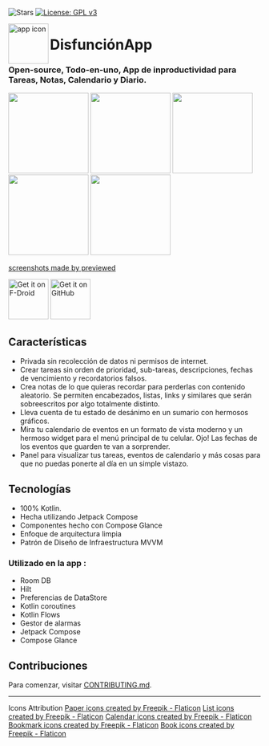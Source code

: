 ![Stars](https://img.shields.io/github/stars/mhss1/mybrain?style=social)
[![License: GPL v3](https://img.shields.io/badge/License-GPLv3-blue.svg)](https://www.gnu.org/licenses/gpl-3.0)

<img align="left" width="80" height="80" src="https://github.com/magush27/DisfunctionApp/assets/19736405/a3d60cd8-a0a7-4cb0-a705-9b7a71313417" alt="app icon">

# DisfunciónApp
  
  
### Open-source, Todo-en-uno, App de inproductividad para Tareas, Notas, Calendario y Diario.

<div align="left">
<img src = "https://user-images.githubusercontent.com/58703865/169859205-54c0b8f3-7423-4c2a-9a9b-9e43861814c0.png" width ="160" />
<img src = "https://user-images.githubusercontent.com/58703865/169859229-04fbad81-80f8-4b47-8d8a-0242a16a1f8b.png" width ="160" />
<img src = "https://user-images.githubusercontent.com/58703865/169859305-7127fcf4-12fe-4f52-a605-c8b4c77917df.png" width ="160" />
<img src = "https://user-images.githubusercontent.com/58703865/169859328-1abddd5a-d88c-4877-9078-9e12e311c465.png" width ="160" />
<img src = "https://user-images.githubusercontent.com/58703865/169859351-5608acc9-b99e-41c4-8048-6d036e8c189b.png" width ="160" />
</div>

[screenshots made by previewed](https://previewed.app/template/00CBF3F6)

[<img src="https://fdroid.gitlab.io/artwork/badge/get-it-on.png"
    alt="Get it on F-Droid"
    height="80">](https://f-droid.org/packages/com.mhss.app.mybrain)
[<img src="https://camo.githubusercontent.com/70bffd8873ab81e1bb0bccc44e488c3a989e3bd5/68747470733a2f2f692e6962622e636f2f71306d6463345a2f6765742d69742d6f6e2d6769746875622e706e67"
     alt="Get it on GitHub"
     height="80">](https://github.com/mhss1/MyBrain/releases/latest)
      
## Características
- Privada sin recolección de datos ni permisos de internet.
- Crear tareas sin orden de prioridad, sub-tareas, descripciones, fechas de vencimiento y recordatorios falsos.
- Crea notas de lo que quieras recordar para perderlas con contenido aleatorio. Se permiten encabezados, listas, links y similares que serán sobreescritos por algo totalmente distinto.
- Lleva cuenta de tu estado de desánimo en un sumario con hermosos gráficos.
- Mira tu calendario de eventos en un formato de vista moderno y un hermoso widget para el menú principal de tu celular. Ojo! Las fechas de los eventos que guarden te van a sorprender.
- Panel para visualizar tus tareas, eventos de calendario y más cosas para que no puedas ponerte al día en un simple vistazo.

## Tecnologías
- 100% Kotlin.
- Hecha utilizando Jetpack Compose
- Componentes hecho con Compose Glance
- Enfoque de arquitectura limpia
- Patrón de Diseño de Infraestructura MVVM
  
### Utilizado en la app :
 - Room DB
 - Hilt
 - Preferencias de DataStore
 - Kotlin coroutines
 - Kotlin Flows
 - Gestor de alarmas
 - Jetpack Compose
 - Compose Glance

## Contribuciones
Para comenzar, visitar [CONTRIBUTING.md](CONTRIBUTING.md).

---
Icons Attribution 
<a href="https://www.flaticon.com/free-icons/paper" title="paper icons">Paper icons created by Freepik - Flaticon</a>
<a href="https://www.flaticon.com/free-icons/list" title="list icons">List icons created by Freepik - Flaticon</a>
<a href="https://www.flaticon.com/free-icons/calendar" title="calendar icons">Calendar icons created by Freepik - Flaticon</a>
<a href="https://www.flaticon.com/free-icons/bookmark" title="bookmark icons">Bookmark icons created by Freepik - Flaticon</a>
<a href="https://www.flaticon.com/free-icons/book" title="book icons">Book icons created by Freepik - Flaticon</a>
